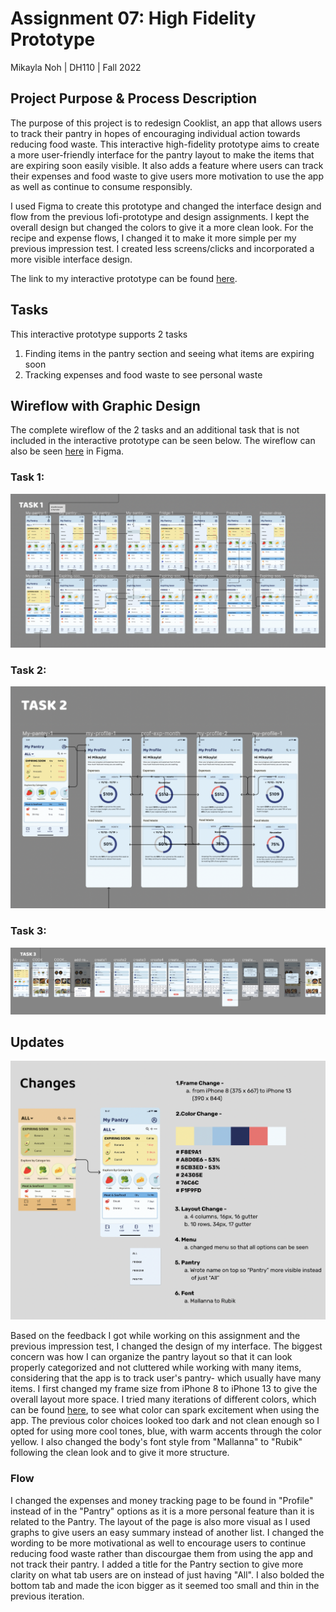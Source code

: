 # Assignment 07: High Fidelity Prototype
Mikayla Noh | DH110 | Fall 2022

## Project Purpose & Process Description
The purpose of this project is to redesign Cooklist, an app that allows users to track their pantry in hopes of encouraging individual action towards reducing food waste. This interactive high-fidelity prototype aims to create a more user-friendly interface for the pantry layout to make the items that are expiring soon easily visible. It also adds a feature where users can track their expenses and food waste to give users more motivation to use the app as well as continue to consume responsibly. 

I used Figma to create this prototype and changed the interface design and flow from the previous lofi-prototype and design assignments. I kept the overall design but changed the colors to give it a more clean look. For the recipe and expense flows, I changed it to make it more simple per my previous impression test. I created less screens/clicks and incorporated a more visible interface design. 

The link to my interactive prototype can be found [here](https://www.figma.com/proto/leVkul1V7MAmqo8Sa6U1N6/DH110-Assignment07-Wireframes-with-GUI?node-id=133%3A26794&scaling=scale-down&page-id=0%3A1&starting-point-node-id=133%3A26794&show-proto-sidebar=1). 

## Tasks
This interactive prototype supports 2 tasks
1. Finding items in the pantry section and seeing what items are expiring soon
2. Tracking expenses and food waste to see personal waste

## Wireflow with Graphic Design
The complete wireflow of the 2 tasks and an additional task that is not included in the interactive prototype can be seen below.
The wireflow can also be seen [here](https://www.figma.com/file/leVkul1V7MAmqo8Sa6U1N6/DH110-Assignment07-Wireframes-with-GUI?node-id=0%3A1&t=wYRn3lerzJvXMOsX-1) in Figma.

### Task 1: 
![task1](task1.png)

### Task 2:
![task2](task2.png)

### Task 3:
![task3](task3.png)

## Updates
![change](change.png)

Based on the feedback I got while working on this assignment and the previous impression test, I changed the design of my interface. The biggest concern was how I can organize the pantry layout so that it can look properly categorized and not cluttered while working with many items, considering that the app is to track user's pantry- which usually have many items. I first changed my frame size from iPhone 8 to iPhone 13 to give the overall layout more space. I tried many iterations of different colors, which can be found [here](https://www.figma.com/file/5OEGBNRDuOOJ74QofOlv5U/Design-Changes), to see what color can spark excitement when using the app. The previous color choices looked too dark and not clean enough so I opted for using more cool tones, blue, with warm accents through the color yellow. I also changed the body's font style from "Mallanna" to "Rubik" following the clean look and to give it more structure.

### Flow

I changed the expenses and money tracking page to be found in "Profile" instead of in the "Pantry" options as it is a more personal feature than it is related to the Pantry. The layout of the page is also more visual as I used graphs to give users an easy summary instead of another list. I changed the wording to be more motivational as well to encourage users to continue reducing food waste rather than discourgae them from using the app and not track their pantry. I added a title for the Pantry section to give more clarity on what tab users are on instead of just having "All". I also bolded the bottom tab and made the icon bigger as it seemed too small and thin in the previous iteration.  
